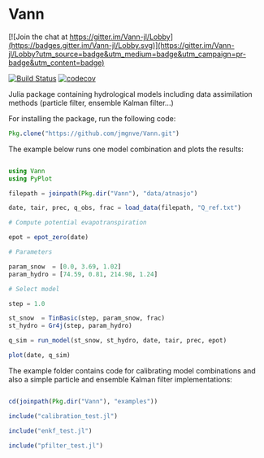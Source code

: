 # Vann

[![Join the chat at https://gitter.im/Vann-jl/Lobby](https://badges.gitter.im/Vann-jl/Lobby.svg)](https://gitter.im/Vann-jl/Lobby?utm_source=badge&utm_medium=badge&utm_campaign=pr-badge&utm_content=badge)

[![Build Status](https://travis-ci.org/jmgnve/Vann.jl.svg?branch=master)](https://travis-ci.org/jmgnve/Vann.jl)
[![codecov](https://codecov.io/gh/jmgnve/Vann.jl/branch/master/graph/badge.svg)](https://codecov.io/gh/jmgnve/Vann.jl)

Julia package containing hydrological models including data assimilation methods (particle filter, ensemble Kalman filter...)

For installing the package, run the following code:

```julia
Pkg.clone("https://github.com/jmgnve/Vann.git")
```

The example below runs one model combination and plots the results:

```julia

using Vann
using PyPlot

filepath = joinpath(Pkg.dir("Vann"), "data/atnasjo")

date, tair, prec, q_obs, frac = load_data(filepath, "Q_ref.txt")

# Compute potential evapotranspiration

epot = epot_zero(date)

# Parameters

param_snow  = [0.0, 3.69, 1.02]
param_hydro = [74.59, 0.81, 214.98, 1.24]

# Select model

step = 1.0

st_snow  = TinBasic(step, param_snow, frac)
st_hydro = Gr4j(step, param_hydro)

q_sim = run_model(st_snow, st_hydro, date, tair, prec, epot)

plot(date, q_sim)

```

The example folder contains code for calibrating model combinations and also a simple particle and ensemble Kalman filter implementations:

```julia

cd(joinpath(Pkg.dir("Vann"), "examples"))

include("calibration_test.jl")

include("enkf_test.jl")

include("pfilter_test.jl")

```
